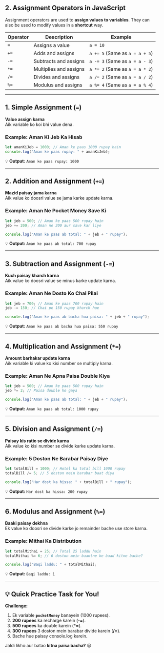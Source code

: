 ## **2. Assignment Operators in JavaScript**  
Assignment operators are used to **assign values to variables**. They can also be used to modify values in a **shortcut** way.

| **Operator** | **Description** | **Example** |
|-------------|----------------|------------|
| `=` | Assigns a value | `a = 10` |
| `+=` | Adds and assigns | `a += 5` (Same as `a = a + 5`) |
| `-=` | Subtracts and assigns | `a -= 3` (Same as `a = a - 3`) |
| `*=` | Multiplies and assigns | `a *= 2` (Same as `a = a * 2`) |
| `/=` | Divides and assigns | `a /= 2` (Same as `a = a / 2`) |
| `%=` | Modulus and assigns | `a %= 4` (Same as `a = a % 4`) |

---

## **1. Simple Assignment (`=`)**
**Value assign karna**  
Aik variable ko koi bhi value dena.

### **Example: Aman Ki Jeb Ka Hisab**
```javascript
let amanKiJeb = 1000; // Aman ke paas 1000 rupay hain
console.log("Aman ke paas rupay: " + amanKiJeb);
```
💡 **Output:** `Aman ke paas rupay: 1000`

---

## **2. Addition and Assignment (`+=`)**
**Mazid paisay jama karna**  
Aik value ko doosri value se jama karke update karna.

### **Example: Aman Ne Pocket Money Save Ki**
```javascript
let jeb = 500; // Aman ke paas 500 rupay hain
jeb += 200; // Aman ne 200 aur save kar liye

console.log("Aman ke paas ab total: " + jeb + " rupay");
```
💡 **Output:** `Aman ke paas ab total: 700 rupay`

---

## **3. Subtraction and Assignment (`-=`)**
**Kuch paisay kharch karna**  
Aik value ko doosri value se minus karke update karna.

### **Example: Aman Ne Dosto Ko Chai Pilai**
```javascript
let jeb = 700; // Aman ke paas 700 rupay hain
jeb -= 150; // Chai pe 150 rupay kharch hue

console.log("Aman ke paas ab bacha hua paisa: " + jeb + " rupay");
```
💡 **Output:** `Aman ke paas ab bacha hua paisa: 550 rupay`

---

## **4. Multiplication and Assignment (`*=`)**
**Amount barhakar update karna**  
Aik variable ki value ko kisi number se multiply karna.

### **Example: Aman Ne Apna Paisa Double Kiya**
```javascript
let jeb = 500; // Aman ke paas 500 rupay hain
jeb *= 2; // Paisa double ho gaya

console.log("Aman ke paas ab total: " + jeb + " rupay");
```
💡 **Output:** `Aman ke paas ab total: 1000 rupay`

---

## **5. Division and Assignment (`/=`)**
**Paisay kis ratio se divide karna**  
Aik value ko kisi number se divide karke update karna.

### **Example: 5 Doston Ne Barabar Paisay Diye**
```javascript
let totalBill = 1000; // Hotel ka total bill 1000 rupay
totalBill /= 5; // 5 doston mein barabar baat diya

console.log("Har dost ka hissa: " + totalBill + " rupay");
```
💡 **Output:** `Har dost ka hissa: 200 rupay`

---

## **6. Modulus and Assignment (`%=`)**
**Baaki paisay dekhna**  
Ek value ko doosri se divide karke jo remainder bache use store karna.

### **Example: Mithai Ka Distribution**
```javascript
let totalMithai = 25; // Total 25 laddu hain
totalMithai %= 6; // 6 doston mein baantne ke baad kitne bache?

console.log("Baqi laddu: " + totalMithai);
```
💡 **Output:** `Baqi laddu: 1`

---

## **💡 Quick Practice Task for You!**
**Challenge:**  
1. Ek variable **`pocketMoney`** banayein (1000 rupees).  
2. **200 rupees** ka recharge karein (**-=**).  
3. **500 rupees** ka double karein (***=**).  
4. **300 rupees** 3 doston mein barabar divide karein (**/=**).  
5. Bache hue paisay console.log karein.  

Jaldi likho aur batao **kitna paisa bacha?** 😃